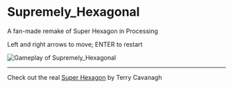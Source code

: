 # Supremely_Hexagonal
A fan-made remake of Super Hexagon in Processing

Left and right arrows to move; ENTER to restart

![Gameplay of Supremely_Hexagonal](hexagonal.gif)

---

Check out the real [Super Hexagon](https://superhexagon.com/) by Terry Cavanagh
